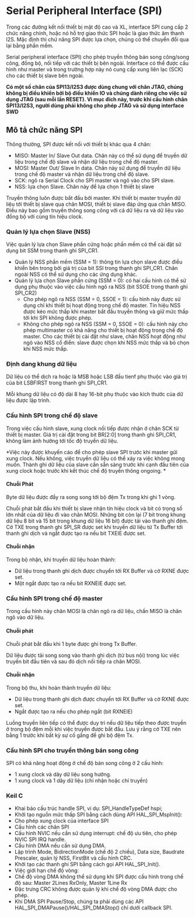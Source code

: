 # Serial Peripheral Interface (SPI)

Trong các đường kết nối thiết bị mật độ cao và XL, interface SPI cung cấp 2 chức năng chính, hoặc nó hỗ trợ  giao thức SPI hoặc là giao thức âm thanh I2S. Mặc định thì chứ năng SPI được lựa chọn, chúng có thể chuyển đổi qua lại bằng phần mềm.

Serial peripheral interface (SPI) cho phép truyền thông bán song công/song công, đồng bộ, nối tiếp với các thiết bị bên ngoài. Interface có thể được cấu hình như master và trong trường hợp này nó cung cấp xung liên lạc (SCK) cho các thiết bị slave bên ngoài. 

**Có một số chân của SPI13/I2S3 được dùng chung với chân JTAG, chúng không bị điều khiển bởi bộ điều khiển IO và chúng dành riêng cho việc sử dụng JTAG (sau mỗi lần RESET). Vì mục đích này, trước khi cấu hình chân SPI13/I2S3, người dùng phải không cho phép JTAG và sử dụng interface SWD**

## Mô tả chức năng SPI

Thông thường, SPI được kết nối với thiết bị khác qua 4 chân:

- MISO: Master In/ Slave Out data. Chân này có thể sử dụng để truyền dữ liệu trong chế độ slave và nhận dữ liệu trong chế độ master.
- MOSI: Master Out/ Slave In data. Chân này sử dụng để truyền dữ liệu trong chế độ master và nhận dữ liệu trong chế độ slave.
- SCK: ngõ ra Serial Clock cho SPI master và ngõ vào cho SPI slave.
- NSS: lựa chọn Slave. Chân này để lựa chọn 1 thiết bị slave 

Truyền thông luôn được bắt đầu bởi master. Khi thiết bị master truyền dữ liệu tới thiết bị slave qua chân MOSI, thiết bị slave đáp ứng qua chân MISO. Điều này bao gồm truyền thông song công với cả dữ liệu ra và dữ liệu vào đồng bộ với cùng tín hiệu clock.

### Quản lý lựa chọn Slave (NSS)

Việc quản lý lựa chọn Slave phần cứng hoặc phần mềm có thể cài đặt sử dụng bit SSM trong thanh ghi SPI_CR1.

- Quản lý NSS phần mềm (SSM = 1): thông tin lựa chọn slave được điều khiển bên trong bởi giá trị của bit SSI trong thanh ghi SPI_CR1. Chân ngoài NSS có thể sử dụng cho các ứng dụng khác.
- Quản lý lựa chọn Slave phần cứng (SSM = 0): có hai cấu hình có thể sử dụng phụ thuộc vào việc cấu hình ngõ ra NSS (bit SSOE trong thanh ghi SPI_CR2)
 	- Cho phép ngõ ra NSS (SSM = 0, SSOE = 1): cấu hình này được sử dụng chỉ khi thiết bị hoạt động trong chế độ master. Tín hiệu NSS được kéo mức thấp khi master bắt đầu truyền thông và giữ mức thấp tới khi SPI không được phép.
 	- Không cho phép ngõ ra NSS (SSM = 0, SSOE = 0): cấu hình này cho phép multimaster có khả năng cho thiết bị hoạt động trong chế độ master. Cho các thiết bị cài đặt như slave, chân NSS hoạt động như ngõ vào NSS cổ điển: slave được chọn khi NSS mức thấp và bỏ chọn khi NSS mức thấp.

### Định dang khung dữ liệu

Dữ liệu có thể dịch ra hoặc là MSB hoặc LSB đầu tienf phụ thuộc vào giá trị của bit LSBFIRST trong thanh ghi SPI_CR1.

Mỗi khung dữ liệu có độ dài 8 hay 16-bit phụ thuộc vào kích thước của dữ liệu được lập trình.

### Cấu hình SPI trong chế độ slave

Trong việc cấu hình slave, xung clock nối tiếp được nhận ở chân SCK từ thiết bị master. Giá trị cài đặt trong bit BR[2:0] trong thanh ghi SPI_CR1, không làm ảnh hưởng tới tốc độ truyền dữ liệu.

*Việc này được khuyến cáo để cho phép slave SPI trước khi master gửi xung clock. Nếu không, việc truyền dữ liệu có thể xảy ra việc không mong muốn. Thành ghi dữ liệu của slave cần sẵn sàng trước khi cạnh đầu tiên của xung clock hoặc trước khi kết thúc chế độ truyền thông ongoing. *

#### Chuỗi Phát

Byte dữ liệu được đẩy ra song song tới bộ đệm Tx trong khi ghi 1 vòng.

Chuỗi phát bắt đầu khi thiết bị slave nhận tín hiệu clock và bit có trọng số lớn nhất của dữ liệu đi vào chân MOSI. Những bit còn lại (7 bit trong khung dữ liệu 8 bit và 15 bit trong khung dữ liệu 16 bit) được tải vào thanh ghi đệm. Cờ TXE trong thanh ghi SPI_SR được set khi truyền dữ liệu từ Tx Buffer tới thanh ghi dịch và ngắt được tạo ra nếu bit TXEIE được set.

#### Chuỗi nhận

Trong bộ nhận, khi truyền dữ liệu hoàn thành:

- Dữ liệu trong thanh ghi dịch được chuyển tới RX Buffer và cờ RXNE được set.
- Một ngắt được tạo ra nếu bit RXNEIE được set.

### Cấu hình SPI trong chế độ master

Trong cấu hình này chân MOSI là chân ngõ ra dữ liệu, chấn MISO là chân ngõ vào dữ liệu.

#### Chuỗi phát

Chuỗi phát bắt đầu khi 1 byte được ghi trong Tx Buffer.

Dữ liệu được tải song song vào thanh ghi dịch (từ bus nội) trong lúc việc truyền bit đầu tiên và sau đó dịch nối tiếp ra chân MOSI.

#### Chuỗi nhận

Trong bộ thu, khi hoàn thành truyền dữ liệu:

- Dữ liệu trong thanh ghi dịch được chuyển tới RX Buffer và cờ RXNE được set.
- Ngắt được tạo ra nếu cho phép ngắt (bit RXNEIE)

Luồng truyền liên tiếp có thể được duy trì nếu dữ liệu tiếp theo được truyền ở trong bộ đệm mỗi khi việc truyền được bắt đầu. Lưu ý rằng cờ TXE nên bằng 1 trước khi bất kỳ sự cố gắng để ghi bộ đệm Tx.

### Cấu hình SPI cho truyền thông bán song công

SPI có khả năng hoạt động ở chế độ bán song công ở 2 cấu hình:

- 1 xung clock và dây dữ liệu song hướng.
- 1 xung clock và 1 dây dữ liệu (chỉ nhận hoặc chỉ truyền)


### Keil C

- Khai báo cấu trúc handle SPI, ví dụ: SPI_HandleTypeDef hspi;
- Khởi tạo nguồn mức thấp SPI bằng cách dùng API HAL_SPI_MspInit():
 - Cho phép xung clock của interface SPI
 - Cấu hình các chân SPI
 - Cấu hình NVIC nếu cần sử dụng interrupt: chế độ ưu tiên, cho phép NVIC SPI IRQ handle.
 - Cấu hình DMA nếu cần sử dụng DMA.
- Lập trình Mode, BidirectionMode (chế độ 2 chiều), Data size, Baudrate Prescaler, quản lý NSS, FirstBit và cấu hình CRC.
- Khởi tạo các thanh ghi SPI bằng cách gọi API HAL_SPI_Init().
- Việc giới hạn chế độ vòng:
 - Chế độ vòng DMA không thể sử dụng khi SPI được cấu hình trong chế độ sau: Master 2Lines RxOnly, Master 1Line Rx
 - Đặc trưng CRC không được quản lý khi chế độ vòng DMA được cho phép.
 - Khi DMA SPI Pause/Stop, chúng ta phải dùng các API HAL_SPI_DMAPause()/HAL_SPI_DMAStop() chỉ dưới callback SPI.